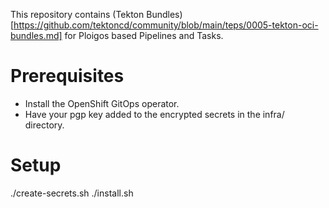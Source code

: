 This repository contains (Tekton Bundles)[https://github.com/tektoncd/community/blob/main/teps/0005-tekton-oci-bundles.md] for Ploigos based Pipelines and Tasks.

# Prerequisites
* Install the OpenShift GitOps operator.
* Have your pgp key added to the encrypted secrets in the infra/ directory.

# Setup
./create-secrets.sh
./install.sh

